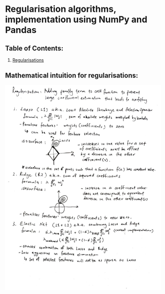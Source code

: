 # Regularisation algorithms, implementation using NumPy and Pandas

## Table of Contents:
1. [Regularisations](#mathematical-intuition-for-regularisations)

## Mathematical intuition for regularisations:
![](../assets/utils/reg.jpg)

